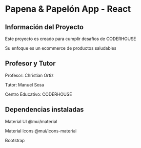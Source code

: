 # Papena & Papelón App - React 

## Información del Proyecto

Este proyecto es creado para cumplir desafios de CODERHOUSE

Su enfoque es un ecommerce de productos saludables

## Profesor y Tutor

Profesor: Christian Ortiz

Tutor: Manuel Sosa

Centro Educativo: CODERHOUSE

## Dependencias instaladas

Material UI @mui/material 

Material Icons @mui/icons-material

Bootstrap